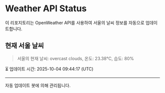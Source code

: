 
# Weather API Status

이 리포지토리는 OpenWeather API를 사용하여 서울의 날씨 정보를 자동으로 업데이트합니다.

## 현재 서울 날씨
> 서울의 현재 날씨: overcast clouds, 온도: 23.38°C, 습도: 80%

⏳ 업데이트 시간: 2025-10-04 09:44:17 (UTC)

---
자동 업데이트 봇에 의해 관리됩니다.
